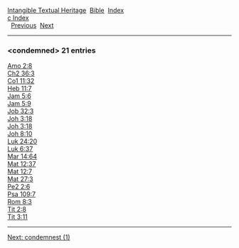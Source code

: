 [Intangible Textual Heritage](../../index)  [Bible](../index) 
[Index](index)   
[c Index](_c_)  
  [Previous](c02414)  [Next](c02416) 

------------------------------------------------------------------------

### &lt;condemned&gt; 21 entries

[Amo 2:8](../kjv/amo002.htm#008)  
[Ch2 36:3](../kjv/ch2036.htm#003)  
[Co1 11:32](../kjv/co1011.htm#032)  
[Heb 11:7](../kjv/heb011.htm#007)  
[Jam 5:6](../kjv/jam005.htm#006)  
[Jam 5:9](../kjv/jam005.htm#009)  
[Job 32:3](../kjv/job032.htm#003)  
[Joh 3:18](../kjv/joh003.htm#018)  
[Joh 3:18](../kjv/joh003.htm#018)  
[Joh 8:10](../kjv/joh008.htm#010)  
[Luk 24:20](../kjv/luk024.htm#020)  
[Luk 6:37](../kjv/luk006.htm#037)  
[Mar 14:64](../kjv/mar014.htm#064)  
[Mat 12:37](../kjv/mat012.htm#037)  
[Mat 12:7](../kjv/mat012.htm#007)  
[Mat 27:3](../kjv/mat027.htm#003)  
[Pe2 2:6](../kjv/pe2002.htm#006)  
[Psa 109:7](../kjv/psa109.htm#007)  
[Rom 8:3](../kjv/rom008.htm#003)  
[Tit 2:8](../kjv/tit002.htm#008)  
[Tit 3:11](../kjv/tit003.htm#011)  

------------------------------------------------------------------------

[Next: condemnest (1)](c02416)
